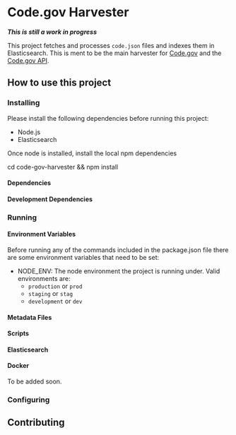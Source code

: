 # Code.gov Harvester

___This is still a work in progress___

This project fetches and processes `code.json` files and indexes them in Elasticsearch. This is ment to be the main harvester for [Code.gov](https://code.gov) and the [Code.gov API](https://github.com/gsa/code-gov-api).

## How to use this project

### Installing
Please install the following dependencies before running this project:

* Node.js
* Elasticsearch

Once node is installed, install the local npm dependencies

cd code-gov-harvester && npm install

#### Dependencies

#### Development Dependencies

### Running

#### Environment Variables

Before running any of the commands included in the package.json file there are some environment variables that need to be set:
* NODE_ENV: The node environment the project is running under. Valid environments are:
  * `production` or `prod`
  * `staging` or `stag`
  * `development` or `dev`
#### Metadata Files

#### Scripts

#### Elasticsearch

#### Docker

To be added soon.

### Configuring

## Contributing
